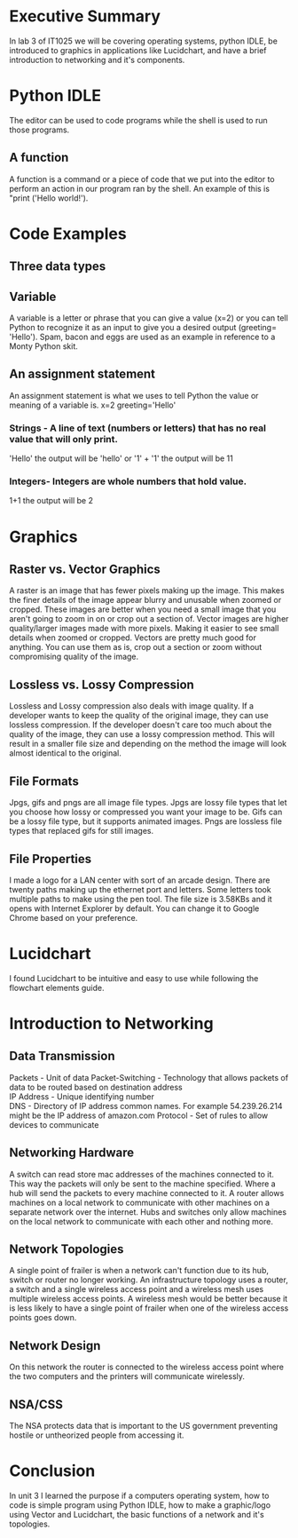 # Executive Summary 
In lab 3 of IT1025 we will be covering operating systems, python IDLE, be introduced to graphics in applications like Lucidchart, and have a brief introduction to networking and it's components. 

# Python IDLE
The editor can be used to code programs while the shell is used to run those programs.
## A function 
A function is a command or a piece of code that we put into the editor to perform an action in our program ran by the shell. 
An example of this is "print ('Hello world!'). 
# Code Examples 
## Three data types 
## Variable 
A variable is a letter or phrase that you can give a value (x=2) or you can tell Python to recognize it as an input to give you a desired output (greeting= 'Hello'). Spam, bacon and eggs are used as an example in reference to a Monty Python skit.  
## An assignment statement 
An assignment statement is what we uses to tell Python the value or meaning of a variable is. 
x=2 
greeting='Hello' 
### Strings - A line of text (numbers or letters) that has no real value that will only print. 
'Hello' the output will be 'hello' or '1' + '1' the output will be 11 
### Integers- Integers are whole numbers that hold value. 
1+1 the output will be 2 

# Graphics
## Raster vs. Vector Graphics
A raster is an image that has fewer pixels making up the image. This makes the finer details of the image appear blurry and unusable when zoomed or cropped. These images are better when you need a small image that you aren't going to zoom in on or crop out a section of. 
Vector images are higher quality/larger images made with more pixels. Making it easier to see small details when zoomed or cropped. Vectors are pretty much good for anything. You can use them as is, crop out a section or zoom without compromising quality of the image. 
## Lossless vs. Lossy Compression
Lossless and Lossy compression also deals with image quality. If a developer wants to keep the quality of the original image, they can use lossless compression. If the developer doesn't care too much about the quality of the image, they can use a lossy compression method. This will result in a smaller file size and depending on the method the image will look almost identical to the original. 
## File Formats
Jpgs, gifs and pngs are all image file types. Jpgs are lossy file types that let you choose how lossy or compressed you want your image to be. Gifs can be a lossy file type, but it supports animated images. Pngs are lossless file types that replaced gifs for still images.
## File Properties
I made a logo for a LAN center with sort of an arcade design. There are twenty paths making up the ethernet port and letters. Some letters took multiple paths to make using the pen tool. 
The file size is 3.58KBs and it opens with Internet Explorer by default. You can change it to Google Chrome based on your preference. 
# Lucidchart
I found Lucidchart to be intuitive and easy to use while following the flowchart elements guide. 
# Introduction to Networking
## Data Transmission
Packets - Unit of data 
Packet-Switching - Technology that allows packets of data to be routed based on destination address  
IP Address - Unique identifying number  
DNS - Directory of IP address common names.  For example 54.239.26.214 might be the IP address of amazon.com
Protocol - Set of rules to allow devices to communicate 
## Networking Hardware
A switch can read store mac addresses of the machines connected to it. This way the packets will only be sent to the machine specified. Where a hub will send the packets to every machine connected to it.
A router allows machines on a local network to communicate with other machines on a separate network over the internet. Hubs and switches only allow machines on the local network to communicate with each other and nothing more. 
## Network Topologies
A single point of frailer is when a network can't function due to its hub, switch or router no longer working. 
An infrastructure topology uses a router, a switch and a single wireless access point and a wireless mesh uses multiple wireless access points. A wireless mesh would be better because it is less likely to have a single point of frailer when one of the wireless access points goes down. 
## Network Design
On this network the router is connected to the wireless access point where the two computers and the printers will communicate wirelessly. 
## NSA/CSS
The NSA protects data that is important to the US government preventing hostile or untheorized people from accessing it. 
# Conclusion
In unit 3 I learned the purpose if a computers operating system, how to code is simple program using Python IDLE, how to make a graphic/logo using Vector and Lucidchart, the basic functions of a network and it's topologies. 
